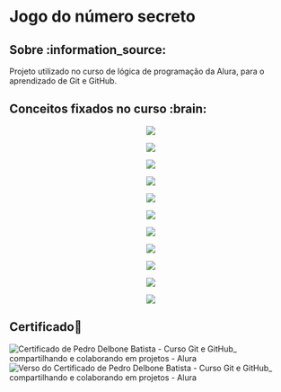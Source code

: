 <h1>Jogo do número secreto</h1>

<h2>Sobre :information_source:</h2>
<p>Projeto utilizado no curso de lógica de programação da Alura, para o aprendizado de Git e GitHub.</p>

<h2>Conceitos fixados no curso :brain:</h2>
<div>

<p align="center">
  <img src="https://img.shields.io/static/v1?label=Baixar uma cópia de um repositório hospedado no GitHub para o meu computador, utilizando o comando:&logo=GIT&message=git clone&color=blue&style=for-the-badge"/>
</p>

<p align="center">
  <img src="https://img.shields.io/static/v1?label=Realizar alterações no código de um projeto e registrá-las com commits, utilizando os comandos:&logo=GIT&message=git add e git commit&color=blue&style=for-the-badge"/>
</p>

<p align="center">
  <img src="https://img.shields.io/static/v1?label=Visualizar quais arquivos foram modificados no repositório local, utilizando o comando:&logo=GIT&message=git status&color=blue&style=for-the-badge"/>
</p>

<p align="center">
  <img src="https://img.shields.io/static/v1?label=Listar os commits realizados no repositório, com dados do autor, data e mensagem de cada commit, utilizando o comando:&logo=GIT&message=git log&color=blue&style=for-the-badge"/>
</p>

<p align="center">
  <img src="https://img.shields.io/static/v1?label=Visualizar os repositórios remotos linkados com o repositório local, utilizando o comando:&logo=GIT&message=git remote&color=blue&style=for-the-badge"/>
</p>

<p align="center">
  <img src="https://img.shields.io/static/v1?label=Enviar commits feitos no repositório local para o repositório remoto, utilizando o comando:&logo=GIT&message=git push&color=blue&style=for-the-badge"/>
</p>

<p align="center">
  <img src="https://img.shields.io/static/v1?label=Baixar commits do repositório remoto para o repositório local, utilizando o comando:&logo=GIT&message=git pull&color=blue&style=for-the-badge"/>
</p>

<p align="center">
  <img src="https://img.shields.io/static/v1?label=Ignorar no commit determinados arquivos e/ou diretórios do projeto, com a criação do arquivo oculto: &logo=GIT&message=.gitignore&color=blue&style=for-the-badge"/>
</p>

<p align="center">
  <img src="https://img.shields.io/static/v1?label=Adicionar uma pessoa como colaboradora em um repositório no GitHub, e também como aceitar um convite de colaboração recebido&logo=GIThub&message=GitHub&color=blue&style=for-the-badge"/>
</p>

<p align="center">
  <img src="https://img.shields.io/static/v1?label=Criar e personalizar o arquivo README de um repositório&logo=GitHub&message=GitHub&color=blue&style=for-the-badge"/>
</p>

<p align="center">
  <img src="https://img.shields.io/static/v1?label=Compartilhar trechos de códigos com a ferramenta do GitHub:&logo=GitHub&message=Gist&color=blue&style=for-the-badge"/>
</p>

</div>

<h2>Certificado📂</h2>

![Certificado de Pedro Delbone Batista - Curso Git e GitHub_ compartilhando e colaborando em projetos - Alura](https://github.com/user-attachments/assets/40eb5882-f5b7-4f4f-b14e-1db91b483078)
![Verso do Certificado de Pedro Delbone Batista - Curso Git e GitHub_ compartilhando e colaborando em projetos - Alura](https://github.com/user-attachments/assets/be5d840e-5bf7-4d91-931b-4021f75bdd2a)


